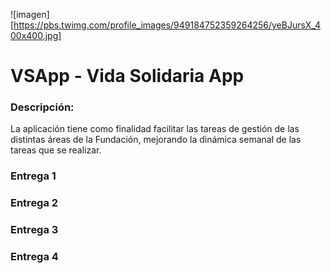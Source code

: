 

![imagen][https://pbs.twimg.com/profile_images/949184752359264256/yeBJursX_400x400.jpg]

# VSApp - Vida Solidaria App

### Descripción:

La aplicación tiene como finalidad facilitar las tareas de gestión de las distintas áreas de la Fundación, mejorando la dinámica semanal de las tareas que se realizar.

### Entrega 1

### Entrega 2

### Entrega 3

### Entrega 4
